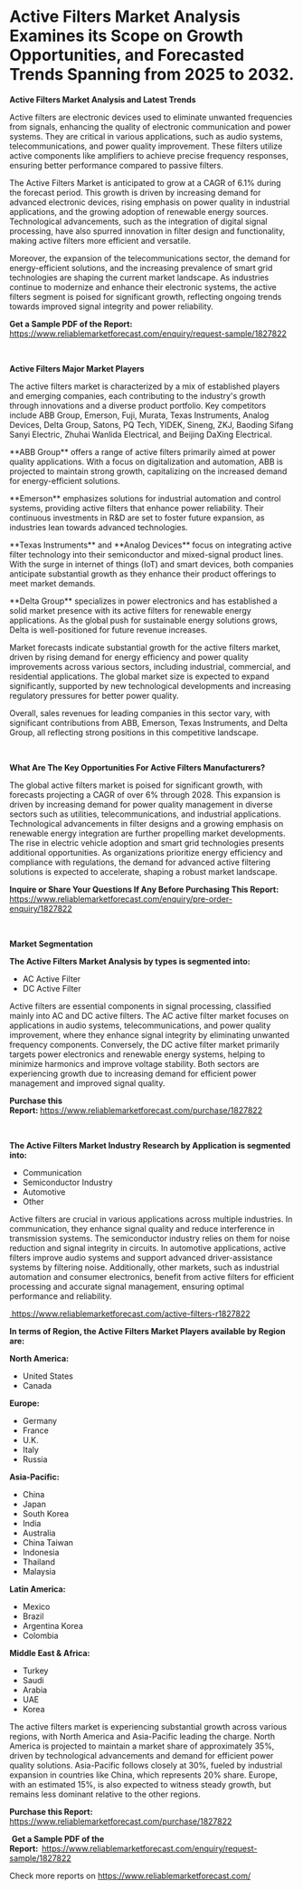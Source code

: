 <p><h1>Active Filters Market Analysis Examines its Scope on Growth Opportunities, and Forecasted Trends Spanning from 2025 to 2032.</h1></p><p><strong>Active Filters Market Analysis and Latest Trends</strong></p>
<p><p>Active filters are electronic devices used to eliminate unwanted frequencies from signals, enhancing the quality of electronic communication and power systems. They are critical in various applications, such as audio systems, telecommunications, and power quality improvement. These filters utilize active components like amplifiers to achieve precise frequency responses, ensuring better performance compared to passive filters.</p><p>The Active Filters Market is anticipated to grow at a CAGR of 6.1% during the forecast period. This growth is driven by increasing demand for advanced electronic devices, rising emphasis on power quality in industrial applications, and the growing adoption of renewable energy sources. Technological advancements, such as the integration of digital signal processing, have also spurred innovation in filter design and functionality, making active filters more efficient and versatile.</p><p>Moreover, the expansion of the telecommunications sector, the demand for energy-efficient solutions, and the increasing prevalence of smart grid technologies are shaping the current market landscape. As industries continue to modernize and enhance their electronic systems, the active filters segment is poised for significant growth, reflecting ongoing trends towards improved signal integrity and power reliability.</p></p>
<p><strong>Get a Sample PDF of the Report:&nbsp;</strong> <a href="https://www.reliablemarketforecast.com/enquiry/request-sample/1827822?utm_campaign=2296&utm_medium=2&utm_source=Github&utm_content=ia&utm_term=11022025&utm_id=active-filters">https://www.reliablemarketforecast.com/enquiry/request-sample/1827822</a></p>
<p>&nbsp;</p>
<p><strong>Active Filters Major Market Players</strong></p>
<p><p>The active filters market is characterized by a mix of established players and emerging companies, each contributing to the industry's growth through innovations and a diverse product portfolio. Key competitors include ABB Group, Emerson, Fuji, Murata, Texas Instruments, Analog Devices, Delta Group, Satons, PQ Tech, YIDEK, Sineng, ZKJ, Baoding Sifang Sanyi Electric, Zhuhai Wanlida Electrical, and Beijing DaXing Electrical.</p><p>**ABB Group** offers a range of active filters primarily aimed at power quality applications. With a focus on digitalization and automation, ABB is projected to maintain strong growth, capitalizing on the increased demand for energy-efficient solutions.</p><p>**Emerson** emphasizes solutions for industrial automation and control systems, providing active filters that enhance power reliability. Their continuous investments in R&D are set to foster future expansion, as industries lean towards advanced technologies.</p><p>**Texas Instruments** and **Analog Devices** focus on integrating active filter technology into their semiconductor and mixed-signal product lines. With the surge in internet of things (IoT) and smart devices, both companies anticipate substantial growth as they enhance their product offerings to meet market demands.</p><p>**Delta Group** specializes in power electronics and has established a solid market presence with its active filters for renewable energy applications. As the global push for sustainable energy solutions grows, Delta is well-positioned for future revenue increases.</p><p>Market forecasts indicate substantial growth for the active filters market, driven by rising demand for energy efficiency and power quality improvements across various sectors, including industrial, commercial, and residential applications. The global market size is expected to expand significantly, supported by new technological developments and increasing regulatory pressures for better power quality.</p><p>Overall, sales revenues for leading companies in this sector vary, with significant contributions from ABB, Emerson, Texas Instruments, and Delta Group, all reflecting strong positions in this competitive landscape.</p></p>
<p>&nbsp;</p>
<p><strong>What Are The Key Opportunities For Active Filters Manufacturers?</strong></p>
<p><p>The global active filters market is poised for significant growth, with forecasts projecting a CAGR of over 6% through 2028. This expansion is driven by increasing demand for power quality management in diverse sectors such as utilities, telecommunications, and industrial applications. Technological advancements in filter designs and a growing emphasis on renewable energy integration are further propelling market developments. The rise in electric vehicle adoption and smart grid technologies presents additional opportunities. As organizations prioritize energy efficiency and compliance with regulations, the demand for advanced active filtering solutions is expected to accelerate, shaping a robust market landscape.</p></p>
<p><strong>Inquire or Share Your Questions If Any Before Purchasing This Report:</strong> <a href="https://www.reliablemarketforecast.com/enquiry/pre-order-enquiry/1827822?utm_campaign=2296&utm_medium=2&utm_source=Github&utm_content=ia&utm_term=11022025&utm_id=active-filters">https://www.reliablemarketforecast.com/enquiry/pre-order-enquiry/1827822</a></p>
<p>&nbsp;</p>
<p><strong>Market Segmentation</strong></p>
<p><strong>The Active Filters Market Analysis by types is segmented into:</strong></p>
<p><ul><li>AC Active Filter</li><li>DC Active Filter</li></ul></p>
<p><p>Active filters are essential components in signal processing, classified mainly into AC and DC active filters. The AC active filter market focuses on applications in audio systems, telecommunications, and power quality improvement, where they enhance signal integrity by eliminating unwanted frequency components. Conversely, the DC active filter market primarily targets power electronics and renewable energy systems, helping to minimize harmonics and improve voltage stability. Both sectors are experiencing growth due to increasing demand for efficient power management and improved signal quality.</p></p>
<p><strong>Purchase this Report:&nbsp;</strong><a href="https://www.reliablemarketforecast.com/purchase/1827822?utm_campaign=2296&utm_medium=2&utm_source=Github&utm_content=ia&utm_term=11022025&utm_id=active-filters">https://www.reliablemarketforecast.com/purchase/1827822</a></p>
<p>&nbsp;</p>
<p><strong>The Active Filters Market Industry Research by Application is segmented into:</strong></p>
<p><ul><li>Communication</li><li>Semiconductor Industry</li><li>Automotive</li><li>Other</li></ul></p>
<p><p>Active filters are crucial in various applications across multiple industries. In communication, they enhance signal quality and reduce interference in transmission systems. The semiconductor industry relies on them for noise reduction and signal integrity in circuits. In automotive applications, active filters improve audio systems and support advanced driver-assistance systems by filtering noise. Additionally, other markets, such as industrial automation and consumer electronics, benefit from active filters for efficient processing and accurate signal management, ensuring optimal performance and reliability.</p></p>
<p><a href="https://www.reliablemarketforecast.com/active-filters-r1827822?utm_campaign=2296&utm_medium=2&utm_source=Github&utm_content=ia&utm_term=11022025&utm_id=active-filters">&nbsp;https://www.reliablemarketforecast.com/active-filters-r1827822</a></p>
<p><strong>In terms of Region, the Active Filters Market Players available by Region are:</strong></p>
<p>
    <p> <strong> North America: </strong>
        <ul>
            <li>United States</li>
            <li>Canada</li>
        </ul>
        </p> 
    <p> <strong> Europe: </strong>
        <ul>
            <li>Germany</li>
            <li>France</li>
            <li>U.K.</li>
            <li>Italy</li>
            <li>Russia</li>
        </ul>
        </p> 
    <p> <strong> Asia-Pacific: </strong>
        <ul>
            <li>China</li>
            <li>Japan</li>
            <li>South Korea</li>
            <li>India</li>
            <li>Australia</li>
            <li>China Taiwan</li>
            <li>Indonesia</li>
            <li>Thailand</li>
            <li>Malaysia</li>
        </ul>
        </p> 
    <p> <strong> Latin America: </strong>
        <ul>
            <li>Mexico</li>
            <li>Brazil</li>
            <li>Argentina Korea</li>
            <li>Colombia</li>
        </ul>
        </p> 
    <p> <strong> Middle East & Africa: </strong>
        <ul>
            <li>Turkey</li>
            <li>Saudi</li>
            <li>Arabia</li>
            <li>UAE</li>
            <li>Korea</li>
        </ul>
    </p>
    </p>
<p><p>The active filters market is experiencing substantial growth across various regions, with North America and Asia-Pacific leading the charge. North America is projected to maintain a market share of approximately 35%, driven by technological advancements and demand for efficient power quality solutions. Asia-Pacific follows closely at 30%, fueled by industrial expansion in countries like China, which represents 20% share. Europe, with an estimated 15%, is also expected to witness steady growth, but remains less dominant relative to the other regions.</p></p>
<p><strong>Purchase this Report: </strong><a href="https://www.reliablemarketforecast.com/purchase/1827822?utm_campaign=2296&utm_medium=2&utm_source=Github&utm_content=ia&utm_term=11022025&utm_id=active-filters">https://www.reliablemarketforecast.com/purchase/1827822</a></p>
<p>&nbsp;<strong>Get a Sample PDF of the Report:&nbsp;&nbsp;</strong><a href="https://www.reliablemarketforecast.com/enquiry/request-sample/1827822?utm_campaign=2296&utm_medium=2&utm_source=Github&utm_content=ia&utm_term=11022025&utm_id=active-filters">https://www.reliablemarketforecast.com/enquiry/request-sample/1827822</a></p>
<p><strong></strong></p>
<p>Check more reports on <a href="https://www.reliablemarketforecast.com/?utm_campaign=2296&utm_medium=2&utm_source=Github&utm_content=ia&utm_term=11022025&utm_id=active-filters">https://www.reliablemarketforecast.com/</a></p>